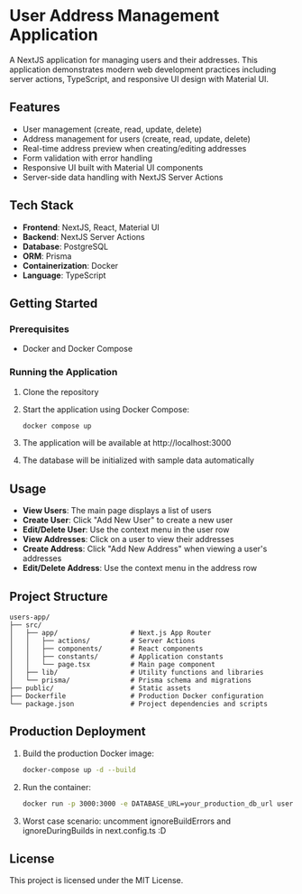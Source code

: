 # User Address Management Application

A NextJS application for managing users and their addresses. This application demonstrates modern web development practices including server actions, TypeScript, and responsive UI design with Material UI.

## Features

- User management (create, read, update, delete)
- Address management for users (create, read, update, delete)
- Real-time address preview when creating/editing addresses
- Form validation with error handling
- Responsive UI built with Material UI components
- Server-side data handling with NextJS Server Actions

## Tech Stack

- **Frontend**: NextJS, React, Material UI
- **Backend**: NextJS Server Actions
- **Database**: PostgreSQL
- **ORM**: Prisma
- **Containerization**: Docker
- **Language**: TypeScript

## Getting Started

### Prerequisites

- Docker and Docker Compose

### Running the Application

1. Clone the repository

2. Start the application using Docker Compose:

   ```bash
   docker compose up
   ```

3. The application will be available at http://localhost:3000

4. The database will be initialized with sample data automatically

## Usage

- **View Users**: The main page displays a list of users
- **Create User**: Click "Add New User" to create a new user
- **Edit/Delete User**: Use the context menu in the user row
- **View Addresses**: Click on a user to view their addresses
- **Create Address**: Click "Add New Address" when viewing a user's addresses
- **Edit/Delete Address**: Use the context menu in the address row

## Project Structure

```
users-app/
├── src/
│   ├── app/                  # Next.js App Router
│   │   ├── actions/          # Server Actions
│   │   ├── components/       # React components
│   │   ├── constants/        # Application constants
│   │   └── page.tsx          # Main page component
│   ├── lib/                  # Utility functions and libraries
│   └── prisma/               # Prisma schema and migrations
├── public/                   # Static assets
├── Dockerfile                # Production Docker configuration
└── package.json              # Project dependencies and scripts
```

## Production Deployment

1. Build the production Docker image:

   ```bash
   docker-compose up -d --build
   ```

2. Run the container:

   ```bash
   docker run -p 3000:3000 -e DATABASE_URL=your_production_db_url user-address-app
   ```

3. Worst case scenario: uncomment ignoreBuildErrors and ignoreDuringBuilds in next.config.ts :D

## License

This project is licensed under the MIT License.

